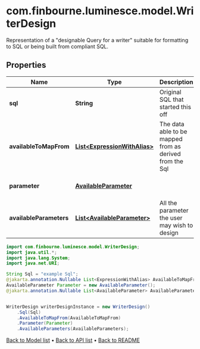 # com.finbourne.luminesce.model.WriterDesign
Representation of a \"designable Query for a writer\" suitable for formatting to SQL or being built from compliant SQL.

## Properties

Name | Type | Description | Notes
------------ | ------------- | ------------- | -------------
**sql** | **String** | Original SQL that started this off | [default to String]
**availableToMapFrom** | [**List&lt;ExpressionWithAlias&gt;**](ExpressionWithAlias.md) | The data able to be mapped from as derived from the Sql | [optional] [default to List<ExpressionWithAlias>]
**parameter** | [**AvailableParameter**](AvailableParameter.md) |  | [optional] [default to AvailableParameter]
**availableParameters** | [**List&lt;AvailableParameter&gt;**](AvailableParameter.md) | All the parameter the user may wish to design | [optional] [default to List<AvailableParameter>]

```java
import com.finbourne.luminesce.model.WriterDesign;
import java.util.*;
import java.lang.System;
import java.net.URI;

String Sql = "example Sql";
@jakarta.annotation.Nullable List<ExpressionWithAlias> AvailableToMapFrom = new List<ExpressionWithAlias>();
AvailableParameter Parameter = new AvailableParameter();
@jakarta.annotation.Nullable List<AvailableParameter> AvailableParameters = new List<AvailableParameter>();


WriterDesign writerDesignInstance = new WriterDesign()
    .Sql(Sql)
    .AvailableToMapFrom(AvailableToMapFrom)
    .Parameter(Parameter)
    .AvailableParameters(AvailableParameters);
```


[Back to Model list](../README.md#documentation-for-models) &#8226; [Back to API list](../README.md#documentation-for-api-endpoints) &#8226; [Back to README](../README.md)

